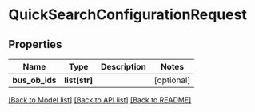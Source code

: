 # QuickSearchConfigurationRequest

## Properties
Name | Type | Description | Notes
------------ | ------------- | ------------- | -------------
**bus_ob_ids** | **list[str]** |  | [optional] 

[[Back to Model list]](../README.md#documentation-for-models) [[Back to API list]](../README.md#documentation-for-api-endpoints) [[Back to README]](../README.md)


